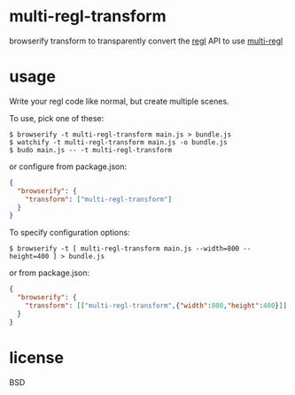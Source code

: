 # multi-regl-transform

browserify transform to transparently convert the
[regl][1] API to use [multi-regl][2]

[1]: http://regl.party
[2]: https://npmjs.com/package/multi-regl

# usage

Write your regl code like normal, but create multiple scenes.

To use, pick one of these:

```
$ browserify -t multi-regl-transform main.js > bundle.js
$ watchify -t multi-regl-transform main.js -o bundle.js
$ budo main.js -- -t multi-regl-transform
```

or configure from package.json:

``` json
{
  "browserify": {
    "transform": ["multi-regl-transform"]
  }
}
```

To specify configuration options:

```
$ browserify -t [ multi-regl-transform main.js --width=800 --height=400 ] > bundle.js
```

or from package.json:

``` json
{
  "browserify": {
    "transform": [["multi-regl-transform",{"width":800,"height":400}]]
  }
}
```

# license

BSD
